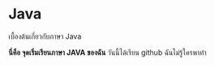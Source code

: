 # Java
เบื้องต้นเกี่ยวกับภาษา Java

**นี่คือ จุดเริ่มเรียนภาษา JAVA ของฉัน**
วันนี้ได้เรียน github ฉันไม่รู้ใครพาทำ 
